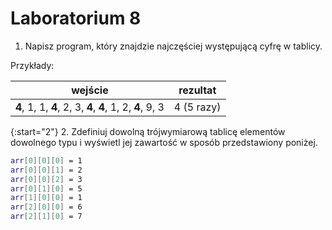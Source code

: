 # Laboratorium 8

1. Napisz program, który znajdzie najczęściej występującą cyfrę w tablicy.

Przykłady:

| wejście                                                   | rezultat |
 |-----------------------------------------------------------| ------ |
 | **4**, 1, 1, **4**, 2, 3, **4**, **4**, 1, 2, **4**, 9, 3 |	4 (5 razy) |
 
{:start="2"}
2. Zdefiniuj dowolną trójwymiarową tablicę elementów dowolnego typu i wyświetl jej zawartość w sposób przedstawiony poniżej.

```bash
arr[0][0][0] = 1
arr[0][0][1] = 2
arr[0][0][2] = 3
arr[0][1][0] = 5
arr[1][0][0] = 1
arr[2][0][0] = 6
arr[2][1][0] = 7
```
